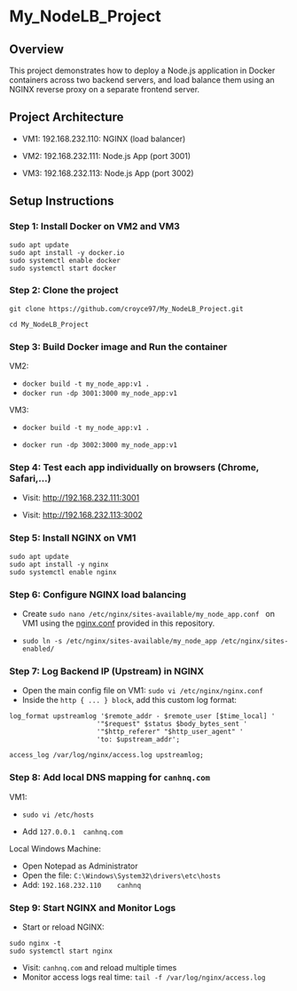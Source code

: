 

# My_NodeLB_Project



##  Overview
This project demonstrates how to deploy a Node.js application in Docker containers across two backend servers, and load balance them using an NGINX reverse proxy on a separate frontend server.


##  Project Architecture
+ VM1: 192.168.232.110: NGINX (load balancer)

+ VM2: 192.168.232.111: Node.js App (port 3001)

+ VM3: 192.168.232.113: Node.js App (port 3002)



##  Setup Instructions
###  Step 1: Install Docker on VM2 and VM3

```
sudo apt update
sudo apt install -y docker.io
sudo systemctl enable docker
sudo systemctl start docker
```

###  Step 2: Clone the project
`git clone https://github.com/croyce97/My_NodeLB_Project.git `

`cd My_NodeLB_Project`

### Step 3: Build Docker image and Run the container
VM2: 
+ `docker build -t my_node_app:v1 .`
+ `docker run -dp 3001:3000 my_node_app:v1`
  

VM3: 

+ `docker build -t my_node_app:v1 .`

+ `docker run -dp 3002:3000 my_node_app:v1`

### Step 4: Test each app individually on browsers (Chrome, Safari,...)
+ Visit: http://192.168.232.111:3001

+ Visit: http://192.168.232.113:3002

### Step 5: Install NGINX on VM1
```
sudo apt update
sudo apt install -y nginx
sudo systemctl enable nginx
```

### Step 6: Configure NGINX load balancing
+ Create `sudo nano /etc/nginx/sites-available/my_node_app.conf
` on VM1 using the [nginx.conf](https://github.com/croyce97/My_NodeLB_Project/blob/main/my_node_app.conf) provided in this repository.

+ `sudo ln -s /etc/nginx/sites-available/my_node_app /etc/nginx/sites-enabled/`



### Step 7: Log Backend IP (Upstream) in NGINX
* Open the main config file on VM1: `sudo vi /etc/nginx/nginx.conf `
* Inside the `http { ... } block`, add this custom log format:
```
log_format upstreamlog '$remote_addr - $remote_user [$time_local] '
                      '"$request" $status $body_bytes_sent '
                      '"$http_referer" "$http_user_agent" '
                      'to: $upstream_addr';

access_log /var/log/nginx/access.log upstreamlog;
```

### Step 8: Add local DNS mapping for `canhnq.com`
VM1: 

+ `sudo vi /etc/hosts`

+ Add `127.0.0.1  canhnq.com`

Local Windows Machine: 
+ Open Notepad as Administrator
+ Open the file: `C:\Windows\System32\drivers\etc\hosts`
+ Add: `192.168.232.110    canhnq`

### Step 9: Start NGINX and Monitor Logs
* Start or reload NGINX:
```
sudo nginx -t              
sudo systemctl start nginx
```
* Visit: `canhnq.com` and reload multiple times
* Monitor access logs real time:
`tail -f /var/log/nginx/access.log`



